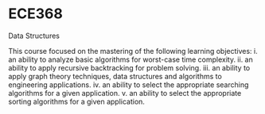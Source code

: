 # ECE368
Data Structures

This course focused on the mastering of the following learning objectives:
i. an ability to analyze basic algorithms for worst-case time
complexity. 
ii. an ability to apply recursive backtracking for problem solving.
iii. an ability to apply graph theory techniques, data structures
and algorithms to engineering applications. 
iv. an ability to select the appropriate searching algorithms for
a given application.
v. an ability to select the appropriate sorting algorithms for a given
application. 
